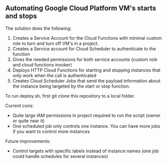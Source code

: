 Automating Google Cloud Platform VM's starts and stops
---------------

The solution does the following:
1. Creates a Service Account for the Cloud Functions with minimal custom role to turn and turn off VM's in a project.
2. Creates a Service account for Cloud Scheduler to authenticate to the function
3. Gives the needed permissions for both service accounts (custom role and cloud functions invoker)
4. Deploys HTTP Cloud Functions for starting and stopping instances that only work when the call is authenticated
5. Creates Cloud Scheduler Jobs that send the payload information about the instance being targeted by the start or stop function.

To run deploy.sh, first git clone this repository to a local folder.

Current cons:

 - Quite large IAM permissions in project required to run the script (owner or quite near it)
 - One scheduled job only controls one instance. You can have more jobs if you want to control more instances

Future improvements: 

 - Control targets with specific labels instead of instance names (one job could handle schedules for several instances)